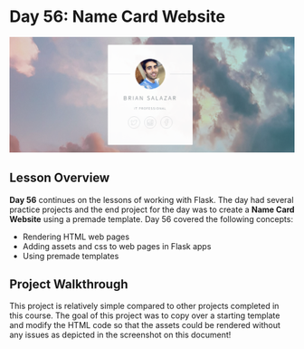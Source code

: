 # Day 56: Name Card Website
![Screenshot of name card website](../Images/Day56-WebsiteScreenshot.png)
## Lesson Overview
**Day 56** continues on the lessons of working with Flask. The day had several practice projects and the end project for the day was to create a **Name Card Website** using a premade template. Day 56 covered the following concepts:
-	Rendering HTML web pages
-	Adding assets and css to web pages in Flask apps
-	Using premade templates
## Project Walkthrough
This project is relatively simple compared to other projects completed in this course. The goal of this project was to copy over a starting template and modify the HTML code so that the assets could be rendered without any issues as depicted in the screenshot on this document!
